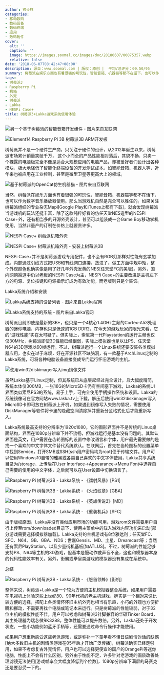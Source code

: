 ```yaml
---
author: 农步祥
categories:
- 移动数码
- 数码设备
- 数码终端
- 应用
- 数码附件
cover:
  alt: ''
  caption: ''
  image: https://images.soomal.cc/images/doc/20180607/00075357.webp
  relative: false
date: '2018-06-07T08:42:47+08:00'
description: 源自：www.soomal.com | 版权：原创 |  平均/总评分：09.50/95
summary: 树莓派在娱乐方面也有着很强的可玩性，智能音箱、机器猫等都不在话下，也可以作为数字音乐播放器使用。那么当游戏机自然是完全可以胜任的。如果关注树莓派组织的专业杂志Mapi，就会发现树莓派当游戏机的玩法还挺丰富，还有相当多的开源外壳设计。
tags:
- 树莓派3
- Raspberry Pi
- 机箱
- 外壳
- 树莓派
- Lakka
- NESPi Case+
title: 树莓派3+Lakka游戏系统使用体验
---
```


![另一个基于树莓派的智能音箱开发组件 - 图片来自互联网](https://images.soomal.cc/images/doc/20180202/00073238_01.webp)



![Element14 Raspberry Pi 3B 树莓派3B ARM开发板](https://images.soomal.cc/images/doc/20170306/00066724_01.webp)



树莓派并不是一个硬件生产商，只关注于硬件的设计，从2012年诞生以来，树莓派市场累计销量突破千万，
  这个小而全的产品性能相对落后，其貌不扬，只卖一个裸露的电脑板完全不像是适合大规模应用的电脑产品，却被爱好者们设计出各种模块，极大地降低了智能化终端设备的开发测试成本。如智能音箱、机器人等，近年来也被应用在工业控制，甚至是微型卫星等更高大上的领域。



![基于树莓派的OpenCat仿生机器猫 - 图片来自互联网](https://images.soomal.cc/images/doc/20180607/00075339_01.webp)



当然，树莓派在娱乐方面也有着很强的可玩性，智能音箱、机器猫等都不在话下，也可以作为数字音乐播放器使用。那么当游戏机自然是完全可以胜任的。如果关注树莓派组织的专业杂志Mapi[Google Play和iTunes上都有下载]，就会发现树莓派当游戏机的玩法还挺丰富，除了这款纯粹好看的仿任天堂NES造型的NESPi Case+外，还有相当多的开源外壳设计，甚至可以组装成一台Game Boy移动掌机使用，当然非量产的订制在价格上就要贵许多。



![NESPi Case+ 树莓派机箱外壳](https://images.soomal.cc/images/doc/20180601/00075247_01.webp)



![NESPi Case+ 树莓派机箱外壳 - 安装上树莓派3B](https://images.soomal.cc/images/doc/20180601/00075263_01.webp)



NESPi Case+并不是树莓派游戏专用配件，也不会有RGB灯那样对性能有玄学加成。内部通过引线方式把USB和有线网口连接，放进了，做工方面中规中矩，整个外观颜色也确实像是用了好几年外壳发黄的NES[任天堂FC的美版]。另外，国内网购渠道中仍以老板的NESPi Case为主，NESPi Case+的主要改进是主机左下方的电源、复位按键和电源指示灯成为有效功能，而老版则只是个装饰。



Lakka系统介绍和安装



![Lakka系统支持的设备列表 - 图片来自Lakka官网](https://images.soomal.cc/images/doc/20180607/00075340_01.webp)



![Lakka系统支持的系统 - 图片来自Lakka官网](https://images.soomal.cc/images/doc/20180607/00075341_01.webp)



树莓派目前即使是最新的3B+，也只是一个4核心1.4GHz主频的Cortex-A53处理器的迷你电脑，内存也只是低速的1GB DDR2，在今天的游戏玩家的眼光来看，它的“游戏性能”实在太可疑了。但实际上，索尼第一代Playstation的运行主频也仅仅30MHz，树莓派即使3D性能已经很弱，实际上模拟器也足以让PS、任天堂N64的3D游戏以60帧运行。不过，树莓派运行一个Linux系统还要安装各类模拟器应用，也实在过于麻烦，好在开源社区不缺脑洞，有一款基于ArchLinux定制的Lakka系统，可将各种电脑设备直接变成专门运行怀旧游戏的主机。



![使用win32diskimager写入img镜像文件](https://images.soomal.cc/images/doc/20180607/00075342.webp)



虽然Lakka基于Linux定制，但其系统已从底层起经过完全设计，且大幅度精简，系统本体仅300MB，一张16G的MicroSD卡仍有空间塞下游戏，Lakka的系统UI界面类似索尼PS3的系统，易于上手，可完全使用手柄操作系统和设置。Lakka的系统镜像可在官方网站www.lakka.tv上下载。解压后使用win32diskimager写入MicroSD卡即可放在树莓派上开机，如果遇到镜像写入失败的情况，需要使用DiskManager等软件将卡里的隐藏空间清除掉并重新分区格式化后才能重新写入。



Lakka系统最高支持的分辨率为1920x1080，它的图形界面并不是传统的Linux桌面结构，界面在1080p分辨率下并不流畅，但游戏运行是基本没有问题的。其默认界面是英文，用户需要在齿轮图标的设置中修改语言和字体，用户最先需要做的是找一个喜欢的中文字体文件替代系统默认。在联网后，首先在齿轮图标的设置菜单中找到Service，打开SMB或SSH[ssh用户密码均为root]便于传输文件。用户可以使用Windows10自带的雅黑或各类自己喜欢的中文字体使用，Lakka共享系统目录为/storage，上传后在User Interface->Appearance->Menu Font中选择自己需要的使用的中文字体，之后就可以在User设置中切换语言了。



![Raspberry Pi 树莓派3B - Lakka系统 - 《镭射风暴》[PS1]](https://images.soomal.cc/images/doc/20180607/00075352_01.webp)



![Raspberry Pi 树莓派3B - Lakka系统 - 《火焰纹章》[GBA]](https://images.soomal.cc/images/doc/20180607/00075353_01.webp)



![Raspberry Pi 树莓派3B - Lakka系统 - 《英雄传说2》[MD]](https://images.soomal.cc/images/doc/20180607/00075354_01.webp)



![Raspberry Pi 树莓派3B - Lakka系统 - 《重装机兵》[SFC]](https://images.soomal.cc/images/doc/20180607/00075355_01.webp)



由于版权原因，Lakka并没有类似应用市场的功能可用，游戏rom文件需要用户自行上传至rom/downloaded目录下，使用主菜单中的载入游戏内容功能来启动[部分游戏需要选择模拟器加载]。Lakka支持的主机游戏有8位雅达利；任天堂FC、SFC、N64、GB、GBA、NDS；世嘉Gensis、MD、土星、Dreamcast等；当然还有索尼PlayStation，以及少量街机基板[如ATLUS]。不过，树莓派的性能足够支持PS、N64等主机的3D游戏，但基本是慢动作或声音不全，这也和模拟器本身的代码性能效率有关。另外，街霸或拳皇类游戏的模拟器没有集成在系统中。



总结



![Raspberry Pi 树莓派3B - Lakka系统 - 《怒首领蜂》[街机]](https://images.soomal.cc/images/doc/20180607/00075356_01.webp)



整体来说，树莓派+Lakka是一个较为方便的主机模拟器整合系统，如果用户需要在电视机上体验这些上世纪80、90年代初的老主机游戏，确实是一个相对来说比较方便的选择，搭配上各类情怀怀旧主机外壳也相当有乐趣，小巧的外观也方便折腾和挪动，不需要再找个电脑或笔记本来运行。只是树莓派的性能较弱，对于32位主机的模拟性能不佳，用户可以考虑和树莓派3针脚兼容的华硕Tinker Board，其主处理器为瑞芯微RK3288，整体性能可以提升数倍。另外，Lakka还处于开发状态，一些小功能例如蓝牙手柄等，还需要通过命令行操作才能使用。



如果用户想重新感受这些老派游戏，或是弥补一下童年看不懂日语剧情对话的缺憾[绝大多数旧主机的剧情类游戏在05年后才开始广泛传播]，树莓派确实已经足够用，如果不考虑复古外壳情怀，用户也可以选择更便宜的国产的OrangePi等迷你电脑，性能上不会有什么区别。另外由于性能不足，许多针对老游戏的画质改善处理滤镜无法使用[游戏帧率会大幅度降低到个位数]，1080p分辨率下满屏的马赛克还是要忍受一下的。